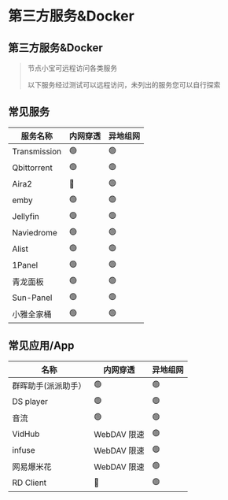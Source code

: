 # 第三方服务\&Docker

## 第三方服务\&Docker

> 节点小宝可远程访问各类服务
>
> 以下服务经过测试可以远程访问，未列出的服务您可以自行探索

## 常见服务

| 服务名称         | 内网穿透 | 异地组网 |
| ------------ | ---- | ---- |
| Transmission | 🟢   | 🟢   |
| Qbittorrent  | 🟢   | 🟢   |
| Aira2        | 🔴   | 🟢   |
| emby         | 🟢   | 🟢   |
| Jellyfin     | 🟢   | 🟢   |
| Naviedrome   | 🟢   | 🟢   |
| Alist        | 🟢   | 🟢   |
| 1Panel       | 🟢   | 🟢   |
| 青龙面板         | 🟢   | 🟢   |
| Sun-Panel    | 🟢   | 🟢   |
| 小雅全家桶        | 🟢   | 🟢   |

## 常见应用/App

| 名称         | 内网穿透      | 异地组网 |
| ---------- | --------- | ---- |
| 群晖助手(派派助手） | 🟢        | 🟢   |
| DS player  | 🟢        | 🟢   |
| 音流         | 🟢        | 🟢   |
| VidHub     | WebDAV 限速 | 🟢   |
| infuse     | WebDAV 限速 | 🟢   |
| 网易爆米花      | WebDAV 限速 | 🟢   |
| RD Client  | 🔴        | 🟢   |
